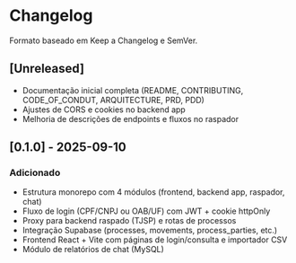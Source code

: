 # Changelog

Formato baseado em Keep a Changelog e SemVer.

## [Unreleased]
- Documentação inicial completa (README, CONTRIBUTING, CODE_OF_CONDUT, ARQUITECTURE, PRD, PDD)
- Ajustes de CORS e cookies no backend app
- Melhoria de descrições de endpoints e fluxos no raspador

## [0.1.0] - 2025-09-10
### Adicionado
- Estrutura monorepo com 4 módulos (frontend, backend app, raspador, chat)
- Fluxo de login (CPF/CNPJ ou OAB/UF) com JWT + cookie httpOnly
- Proxy para backend raspado (TJSP) e rotas de processos
- Integração Supabase (processes, movements, process_parties, etc.)
- Frontend React + Vite com páginas de login/consulta e importador CSV
- Módulo de relatórios de chat (MySQL)

